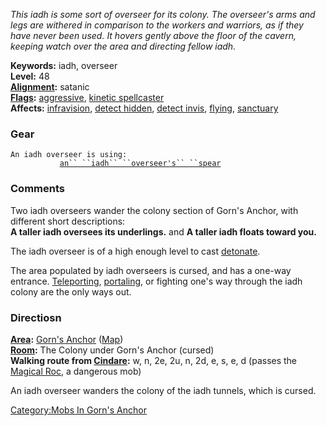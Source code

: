 *This iadh is some sort of overseer for its colony. The overseer's arms
and legs are withered in comparison to the workers and warriors, as if
they have never been used. It hovers gently above the floor of the
cavern, keeping watch over the area and directing fellow iadh.*

**Keywords:** iadh, overseer  
**Level:** 48  
**[Alignment](Alignment "wikilink"):** satanic  
**[Flags](:Category:Mob_Types "wikilink"):**
[aggressive](Aggressive_Mobs "wikilink"), [kinetic
spellcaster](Spellcasting_Mobs "wikilink")  
**Affects:** [infravision](Infravision "wikilink"), [detect
hidden](Detect_Hidden "wikilink"), [detect
invis](Detect_Invis "wikilink"), [flying](Fly "wikilink"),
[sanctuary](Sanctuary "wikilink")

### Gear

`An iadh overseer is using:`  
<wielded>`           `[`an`` ``iadh`` ``overseer's`` ``spear`](an_iadh_overseer's_spear "wikilink")

### Comments

Two iadh overseers wander the colony section of Gorn's Anchor, with
different short descriptions:  
**A taller iadh oversees its underlings.** and **A taller iadh floats
toward you.**

The iadh overseer is of a high enough level to cast
[detonate](Detonate "wikilink").

The area populated by iadh overseers is cursed, and has a one-way
entrance. [Teleporting](Teleport "wikilink"),
[portaling](Portal "wikilink"), or fighting one's way through the iadh
colony are the only ways out.

### Directiosn

**[Area](:Category:Areas "wikilink"):** [Gorn's
Anchor](:Category:Gorn's_Anchor "wikilink")
([Map](Gorn's_Anchor_Map "wikilink"))  
**[Room](:Category:Rooms "wikilink"):** The Colony under Gorn's Anchor
(cursed)  
**Walking route from [Cindare](Cindare "wikilink"):** w, n, 2e, 2u, n,
2d, e, s, e, d (passes the [Magical Roc](Magical_Roc "wikilink"), a
dangerous mob)

An iadh overseer wanders the colony of the iadh tunnels, which is
cursed.

[Category:Mobs In Gorn's
Anchor](Category:Mobs_In_Gorn's_Anchor "wikilink")
